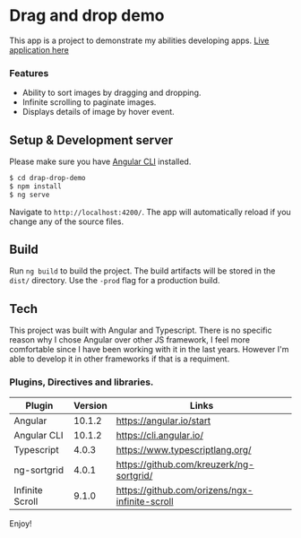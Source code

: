 # Drag and drop demo
This app is a project to demonstrate my abilities developing apps.
[Live application here](https://www.javi.page/drag-drop-demo)

### Features
  - Ability to sort images by dragging and dropping.
  - Infinite scrolling to paginate images.
  - Displays details of image by hover event.

## Setup & Development server

Please make sure you have [Angular CLI](https://angular.io/cli#installing-angular-cli) installed.
```sh
$ cd drap-drop-demo
$ npm install
$ ng serve
```
Navigate to `http://localhost:4200/`. The app will automatically reload if you change any of the source files.
## Build

Run `ng build` to build the project. The build artifacts will be stored in the `dist/` directory. Use the `-prod` flag for a production build.

## Tech
This project was built with Angular and Typescript. There is no specific reason why I chose Angular over other JS framework, I feel more comfortable since I have been working with it in the last years.
However I'm able to develop it in other frameworks if that is a requiment.

### Plugins, Directives and libraries.
| Plugin | Version | Links |
| ------ | ------ | ------ |
| Angular | 10.1.2 | https://angular.io/start
| Angular CLI | 10.1.2 | https://cli.angular.io/
| Typescript | 4.0.3 | https://www.typescriptlang.org/
| ng-sortgrid | 4.0.1 | https://github.com/kreuzerk/ng-sortgrid/
| Infinite Scroll | 9.1.0 | https://github.com/orizens/ngx-infinite-scroll |

Enjoy!
